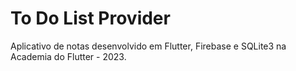 # To Do List Provider

Aplicativo de notas desenvolvido em Flutter, Firebase e SQLite3 na Academia do Flutter - 2023.
